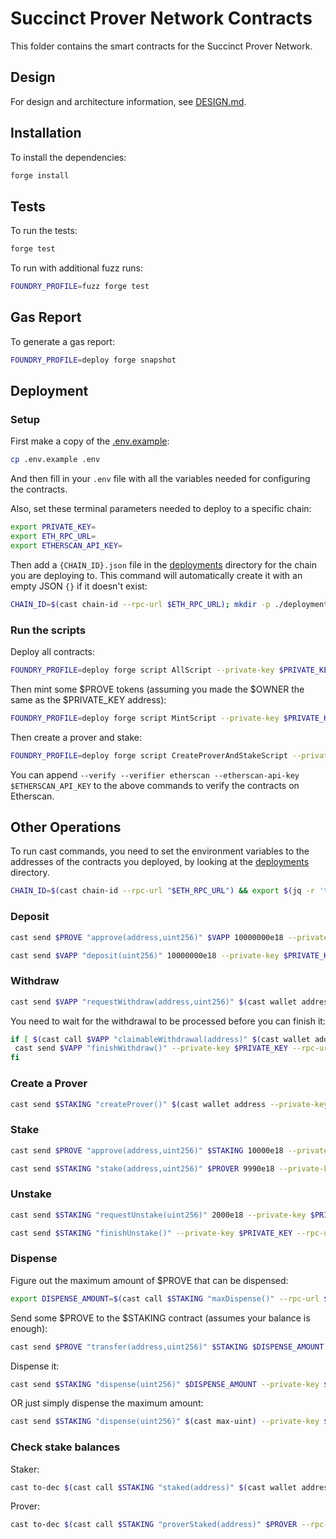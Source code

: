 # Succinct Prover Network Contracts

This folder contains the smart contracts for the Succinct Prover Network.

## Design

For design and architecture information, see [DESIGN.md](./DESIGN.md).

## Installation

To install the dependencies:

```sh
forge install
```

## Tests

To run the tests:

```sh
forge test
```

To run with additional fuzz runs:

```sh
FOUNDRY_PROFILE=fuzz forge test
```

## Gas Report

To generate a gas report:

```sh
FOUNDRY_PROFILE=deploy forge snapshot
```

## Deployment

### Setup

First make a copy of the [.env.example](./.env.example):

```sh
cp .env.example .env
```

And then fill in your `.env` file with all the variables needed for configuring the contracts.

Also, set these terminal parameters needed to deploy to a specific chain:

```sh
export PRIVATE_KEY=
export ETH_RPC_URL=
export ETHERSCAN_API_KEY=
```

Then add a `{CHAIN_ID}.json` file in the [deployments](./deployments) directory for the chain you are deploying to. This command will automatically create it with an empty JSON `{}` if it doesn't exist:

```sh
CHAIN_ID=$(cast chain-id --rpc-url $ETH_RPC_URL); mkdir -p ./deployments && [ -f "./deployments/${CHAIN_ID}.json" ] || echo '{}' > "./deployments/${CHAIN_ID}.json"
```

### Run the scripts

Deploy all contracts:

```sh
FOUNDRY_PROFILE=deploy forge script AllScript --private-key $PRIVATE_KEY --broadcast --rpc-url $ETH_RPC_URL
```

Then mint some $PROVE tokens (assuming you made the $OWNER the same as the $PRIVATE_KEY address):

```sh
FOUNDRY_PROFILE=deploy forge script MintScript --private-key $PRIVATE_KEY --broadcast --rpc-url $ETH_RPC_URL
```

Then create a prover and stake:

```sh
FOUNDRY_PROFILE=deploy forge script CreateProverAndStakeScript --private-key $PRIVATE_KEY --broadcast --rpc-url $ETH_RPC_URL
```

You can append `--verify --verifier etherscan --etherscan-api-key $ETHERSCAN_API_KEY` to the above commands to verify the contracts on Etherscan.

## Other Operations

To run cast commands, you need to set the environment variables to the addresses of the contracts you deployed, by looking at the [deployments](./deployments) directory.

```sh
CHAIN_ID=$(cast chain-id --rpc-url "$ETH_RPC_URL") && export $(jq -r 'to_entries|map("\(.key)=\(.value)")|.[]' ./deployments/${CHAIN_ID}.json) >/dev/null
```

### Deposit

```sh
cast send $PROVE "approve(address,uint256)" $VAPP 10000000e18 --private-key $PRIVATE_KEY --rpc-url $ETH_RPC_URL
```

```sh
cast send $VAPP "deposit(uint256)" 10000000e18 --private-key $PRIVATE_KEY --rpc-url $ETH_RPC_URL
```

### Withdraw

```sh
cast send $VAPP "requestWithdraw(address,uint256)" $(cast wallet address --private-key $PRIVATE_KEY) 100e18 --private-key $PRIVATE_KEY --rpc-url $ETH_RPC_URL
```

You need to wait for the withdrawal to be processed before you can finish it:

```sh
if [ $(cast call $VAPP "claimableWithdrawal(address)" $(cast wallet address --private-key $PRIVATE_KEY) --rpc-url $ETH_RPC_URL) -gt 0 ]; then
 cast send $VAPP "finishWithdraw()" --private-key $PRIVATE_KEY --rpc-url $ETH_RPC_URL
fi
```

### Create a Prover

```sh
cast send $STAKING "createProver()" $(cast wallet address --private-key $PRIVATE_KEY) --private-key $PRIVATE_KEY --rpc-url $ETH_RPC_URL
```

### Stake

```sh
cast send $PROVE "approve(address,uint256)" $STAKING 10000e18 --private-key $PRIVATE_KEY --rpc-url $ETH_RPC_URL
```

```sh
cast send $STAKING "stake(address,uint256)" $PROVER 9990e18 --private-key $PRIVATE_KEY --rpc-url $ETH_RPC_URL
```

### Unstake

```sh
cast send $STAKING "requestUnstake(uint256)" 2000e18 --private-key $PRIVATE_KEY --rpc-url $ETH_RPC_URL
```

```sh
cast send $STAKING "finishUnstake()" --private-key $PRIVATE_KEY --rpc-url $ETH_RPC_URL
```

### Dispense

Figure out the maximum amount of $PROVE that can be dispensed:

```sh
export DISPENSE_AMOUNT=$(cast call $STAKING "maxDispense()" --rpc-url $ETH_RPC_URL)
```

Send some $PROVE to the $STAKING contract (assumes your balance is enough):

```sh
cast send $PROVE "transfer(address,uint256)" $STAKING $DISPENSE_AMOUNT --private-key $PRIVATE_KEY --rpc-url $ETH_RPC_URL
```

Dispense it:

```sh
cast send $STAKING "dispense(uint256)" $DISPENSE_AMOUNT --private-key $PRIVATE_KEY --rpc-url $ETH_RPC_URL
```

OR just simply dispense the maximum amount:

```sh
cast send $STAKING "dispense(uint256)" $(cast max-uint) --private-key $PRIVATE_KEY --rpc-url $ETH_RPC_URL
```

### Check stake balances

Staker:

```sh
cast to-dec $(cast call $STAKING "staked(address)" $(cast wallet address --private-key $PRIVATE_KEY) --rpc-url $ETH_RPC_URL)
```

Prover:

```sh
cast to-dec $(cast call $STAKING "proverStaked(address)" $PROVER --rpc-url $ETH_RPC_URL)
```
